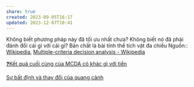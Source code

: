 ```yaml
---
share: true
created: 2023-09-05T16:17
updated: 2023-12-07T10:41
---
```


Không biết phương pháp này đã tối ưu nhất chưa? Không biết nó đã phải đánh đổi cái gì với cái gì?
Bản chất là bài tính thể tích vật đa chiều
Nguồn:: [Wikipedia](../../../%CE%9E%20Ngu%E1%BB%93n/Wikipedia.md), [Multiple-criteria decision analysis - Wikipedia](https://en.wikipedia.org/wiki/Multiple-criteria_decision_analysis)

[❓Kết quả cuối cùng của MCDA có khác gì với tiền](./%E2%9D%93K%E1%BA%BFt%20qu%E1%BA%A3%20cu%E1%BB%91i%20c%C3%B9ng%20c%E1%BB%A7a%20MCDA%20c%C3%B3%20kh%C3%A1c%20g%C3%AC%20v%E1%BB%9Bi%20ti%E1%BB%81n.md) 

[Sự bất định và thay đổi của quang cảnh](./S%E1%BB%B1%20b%E1%BA%A5t%20%C4%91%E1%BB%8Bnh%20v%C3%A0%20thay%20%C4%91%E1%BB%95i%20c%E1%BB%A7a%20quang%20c%E1%BA%A3nh.md)